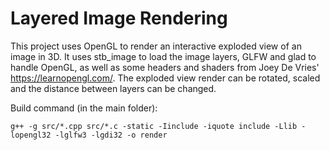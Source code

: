# Layered Image Rendering
This project uses OpenGL to render an interactive exploded view of an image in 3D. It uses stb_image to load the image layers, GLFW and glad to handle OpenGL, as well as some headers and shaders from Joey De Vries' https://learnopengl.com/.
The exploded view render can be rotated, scaled and the distance between layers can be changed.

Build command (in the main folder):
```
g++ -g src/*.cpp src/*.c -static -Iinclude -iquote include -Llib -lopengl32 -lglfw3 -lgdi32 -o render

```
